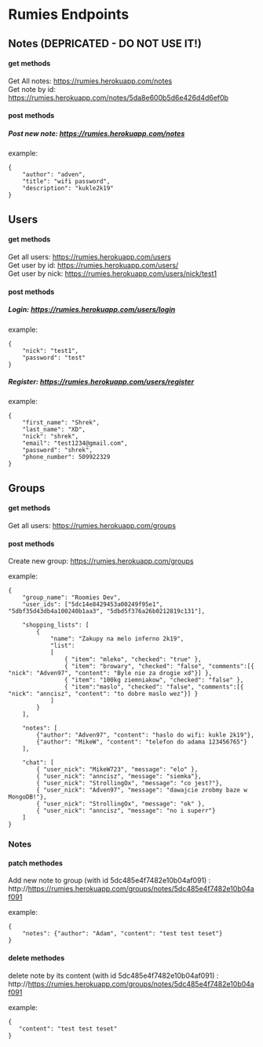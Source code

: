 # Rumies Endpoints

## Notes (DEPRICATED - DO NOT USE IT!)
#### get methods
Get All notes: https://rumies.herokuapp.com/notes<br/> 
Get note by id: https://rumies.herokuapp.com/notes/5da8e600b5d6e426d4d6ef0b
#### post methods
##### Post new note: https://rumies.herokuapp.com/notes
example:
```
{
    "author": "adven",
    "title": "wifi password",
    "description": "kukle2k19"
}
```

## Users
#### get methods
Get all users: https://rumies.herokuapp.com/users<br/> 
Get user by id: https://rumies.herokuapp.com/users/<br/> 
Get user by nick: https://rumies.herokuapp.com/users/nick/test1
#### post methods
##### Login: https://rumies.herokuapp.com/users/login
example:
```
{
    "nick": "test1",
    "password": "test"
}
```
##### Register: https://rumies.herokuapp.com/users/register
example:
```
{
    "first_name": "Shrek",
    "last_name": "XD",
    "nick": "shrek",
    "email": "test1234@gmail.com",
    "password": "shrek",
    "phone_number": 509922329
}
```

## Groups
#### get methods
Get all users: https://rumies.herokuapp.com/groups<br/> 
#### post methods
Create new group: https://rumies.herokuapp.com/groups<br/> 

example:
```
{ 
    "group_name": "Roomies Dev",
    "user_ids": ["5dc14e8429453a00249f95e1", "5dbf35d43db4a100240b1aa3", "5dbd5f376a26b0212819c131"],

    "shopping_lists": [
        {   
            "name": "Zakupy na melo inferno 2k19",
            "list": 
            [
                { "item": "mleko", "checked": "true" },
                { "item": "browary", "checked": "false", "comments":[{ "nick": "Adven97", "content": "Byle nie za drogie xd"}] }, 
                { "item": "100kg ziemniakow", "checked": "false" },
                { "item":"maslo", "checked": "false", "comments":[{ "nick": "anncisz", "content": "to dobre maslo wez"}] }
            ]    
        }
    ],
    
    "notes": [
        {"author": "Adven97", "content": "haslo do wifi: kukle 2k19"},
        {"author": "MikeW", "content": "telefon do adama 123456765"}
    ],    

    "chat": [
        { "user_nick": "MikeW723", "message": "elo" }, 
        { "user_nick": "anncisz", "message": "siemka"},
        { "user_nick": "StrollingOx", "message": "co jest?"}, 
        { "user_nick": "Adven97", "message": "dawajcie zrobmy baze w MongoDB!"}, 
        { "user_nick": "StrollingOx", "message": "ok" }, 
        { "user_nick": "anncisz", "message": "no i superr"}
    ]
}
```
### Notes
#### patch methodes
Add new note to group (with id 5dc485e4f7482e10b04af091) : http://https://rumies.herokuapp.com/groups/notes/5dc485e4f7482e10b04af091

example:
```
{
	"notes": {"author": "Adam", "content": "test test teset"}
}
```
#### delete methodes
delete note by its content (with id 5dc485e4f7482e10b04af091) : http://https://rumies.herokuapp.com/groups/notes/5dc485e4f7482e10b04af091

example: 
```
{
   "content": "test test teset"
}
```
